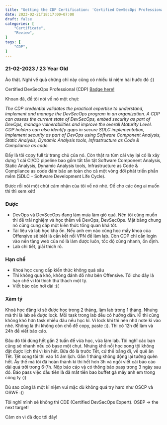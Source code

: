 ```yaml
---
title: "Getting the CDP Certification: 'Certified DevSecOps Professional (CDP)' review"
date: 2023-02-21T18:17:00+07:00
draft: false
categories: [
    "Certificate",
    "Review",
]
tags: [
    "CDP",
]
---
```

### 21-02-2023 / 23 Year Old
Ảo thật. Nghĩ về quả chứng chỉ này cũng có nhiều kỉ niệm hài hước đó :))

Certified DevSecOps Professional (CDP) [Badge here!](https://www.credly.com/badges/bc4d98aa-0752-478e-99e0-57986ab9e8b5)

Khoan đã, để tôi nói về nó một chụt:

*The CDP credential validates the practical expertise to understand, implement and manage the DevSecOps program in an organization. A CDP can assess the current state of DevSecOps, embed security as part of DevOps, manage vulnerabilities and improve the overall Maturity Level. CDP holders can also identify gaps in secure SDLC implementation, Implement security as part of DevOps using Software Component Analysis, Static Analysis, Dynamic Analysis tools, Infrastructure as Code & Compliance as code.*

Đấy là tôi copy full từ trang chủ của nó. Còn thật ra túm cái váy lại có là xây dựng 1 cái CI/CD pipeline bao gồm tất tần tật Software Component Analysis, Static Analysis, Dynamic Analysis tools, Infrastructure as Code & Compliance as code đảm bảo an toàn cho cả một vòng đời phát triển phần mềm (SDLC – Software Development Life Cycle). 

Được rồi nói một chút cảm nhận của tôi về nó nhé. Để cho các ông ai muốn thi thì xem xét!
### Được
- DevOps và DevSecOps đang làm mưa làm gió quá. Nên tôi cũng muốn thi để trải nghiệm và học thêm về DevOps, DevSecOps. Mặt bằng chung nó cũng cung cấp một kiến thức tổng quan khá tốt.
- Tài liệu và lab học khá ổn. Nếu anh em nào cũng học mấy khoá của Offensive sẽ biết là cần kết nối VPN để làm lab. Còn CDP chỉ cần login vào nền tảng web của nó là làm được luôn, tốc độ cũng nhanh, ổn định.
- Lab chi tiết, giải thích rõ.

### Hạn chế
- Khoá học cung cấp kiến thức không quá sâu
- Thi không quá khó, không đánh đố như bên Offensive. Tôi cho đây là hạn chế vì tôi thích thử thách một tý.
- Viết báo cáo hơi dài :((

### Xàm tý
Khoá học đăng kí sẽ được học trong 2 tháng, làm lab trong 1 tháng. Nhưng mà thi là lab sẽ được lock. Mỗi task trong lab đều có hướng dẫn. Kì thi cũng không khó hơn task nhiều đâu nếu học kĩ. Vì lock khi thi nên nhớ note kĩ vào nhé. Không là thi không còn chỗ để copy, paste :)). Thi có 12h để làm và 24h để viết báo cáo.

Đâu đó tôi dùng hết gần 2 tuần để vừa học, vừa làm lab. Tôi nghĩ các bạn cũng sẽ nhanh nếu có base một chụt. Nhưng khổ nỗi học xong tôi không đặt được lịch thi vì kín hết. Bữa đó là trước Tết, cứ thế bẵng đi, về quê ăn Tết. Tết xong tôi thi vào 14 âm lịch. Gần 1 tháng không động lại tưởng quên hết. Ấy thế mà tôi đã hoàn thành kì thi hết hơn 3h và ngồi viết cái báo cáo dài quá trời trong 6-7h. Nộp báo cáo và có thông báo pass trong 3 ngày sau đó.
Báo pass việc đầu tiên là đã mất tiền bao buffet gà mấy anh em trong công ty :))

Dù sao cũng là một kỉ niệm vui mặc dù không quá try hard như OSCP và OSWE :))

Tôi nghĩ mình sẽ không thi CDE (Certified DevSecOps Expert). OSEP -> the next target!



Cảm ơn vì đã đọc tới đây!

